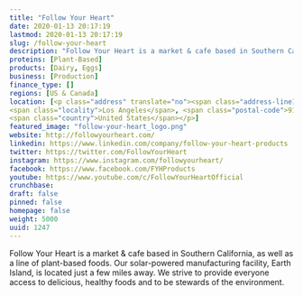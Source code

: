 ```yaml
---
title: "Follow Your Heart"
date: 2020-01-13 20:17:19
lastmod: 2020-01-13 20:17:19
slug: /follow-your-heart
description: "Follow Your Heart is a market & cafe based in Southern California, as well as a line of plant-based foods.  Our solar-powered manufacturing facility, Earth Island, is located just a few miles away. We strive to provide everyone access to delicious, healthy foods and to be stewards of the environment."
proteins: [Plant-Based]
products: [Dairy, Eggs]
business: [Production]
finance_type: []
regions: [US & Canada]
location: [<p class="address" translate="no"><span class="address-line1">Sherman Way</span><br>
<span class="locality">Los Angeles</span>, <span class="postal-code">91303</span><br>
<span class="country">United States</span></p>]
featured_image: "follow-your-heart_logo.png"
website: http://followyourheart.com/
linkedin: https://www.linkedin.com/company/follow-your-heart-products
twitter: https://twitter.com/FollowYourHeart
instagram: https://www.instagram.com/followyourheart/
facebook: https://www.facebook.com/FYHProducts
youtube: https://www.youtube.com/c/FollowYourHeartOfficial
crunchbase: 
draft: false
pinned: false
homepage: false
weight: 5000
uuid: 1247
---
```

Follow Your Heart is a market & cafe based in Southern California, as well as a line of plant-based foods.  Our solar-powered manufacturing facility, Earth Island, is located just a few miles away. We strive to provide everyone access to delicious, healthy foods and to be stewards of the environment.
